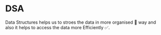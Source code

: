 # DSA

Data Structures  helps us to stroes the  data in more organised 📂 way and also it helps to access the data more Efficiently ✅.

